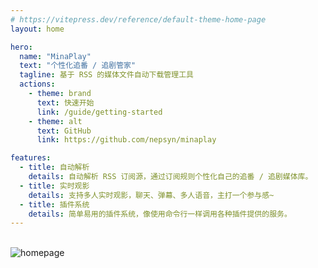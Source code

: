 ```yaml
---
# https://vitepress.dev/reference/default-theme-home-page
layout: home

hero:
  name: "MinaPlay"
  text: "个性化追番 / 追剧管家"
  tagline: 基于 RSS 的媒体文件自动下载管理工具
  actions:
    - theme: brand
      text: 快速开始
      link: /guide/getting-started
    - theme: alt
      text: GitHub
      link: https://github.com/nepsyn/minaplay

features:
  - title: 自动解析
    details: 自动解析 RSS 订阅源，通过订阅规则个性化自己的追番 / 追剧媒体库。
  - title: 实时观影
    details: 支持多人实时观影，聊天、弹幕、多人语音，主打一个参与感~
  - title: 插件系统
    details: 简单易用的插件系统，像使用命令行一样调用各种插件提供的服务。
---
```


<script setup>
import {useData, withBase} from 'vitepress';
const data = useData();
</script>

<style>
:root { 
  --vp-home-hero-name-color: transparent;
  --vp-home-hero-name-background: -webkit-linear-gradient(120deg, deepskyblue, #5672cd 80%); 
}
</style>

<br/>

<img :src="data.isDark.value ? withBase('/homepage-dark.png') : withBase('/homepage.png')" alt="homepage">
